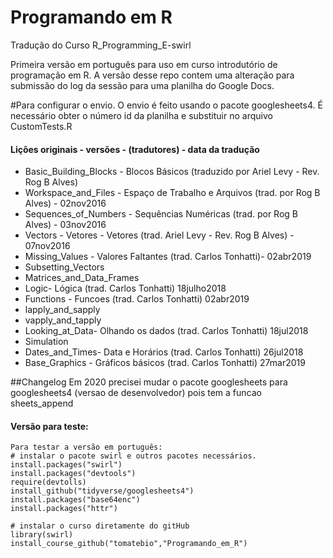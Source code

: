 # Programando em R 

Tradução do Curso R_Programming_E-swirl

Primeira versão em português para uso em curso introdutório de programação em R. A versão desse repo contem uma alteração para submissão do log da sessão para uma planilha do Google Docs. 

#Para configurar o envio. 
O envio é feito usando o pacote googlesheets4. É necessário obter o número id da planilha e substituir no arquivo CustomTests.R


#### Lições originais - versões - (tradutores) - data da tradução

* Basic_Building_Blocks - Blocos Básicos (traduzido por Ariel Levy - Rev. Rog B Alves)
* Workspace_and_Files - Espaço de Trabalho e Arquivos (trad. por Rog B Alves) - 02nov2016
* Sequences_of_Numbers - Sequências Numéricas (trad. por Rog B Alves) - 03nov2016
* Vectors - Vetores - Vetores (trad. Ariel Levy - Rev. Rog B Alves) - 07nov2016
* Missing_Values - Valores Faltantes (trad. Carlos Tonhatti)- 02abr2019 
* Subsetting_Vectors
* Matrices_and_Data_Frames
* Logic- Lógica (trad. Carlos Tonhatti) 18julho2018 
* Functions - Funcoes (trad. Carlos Tonhatti) 02abr2019
* lapply_and_sapply
* vapply_and_tapply
* Looking_at_Data- Olhando os dados (trad. Carlos Tonhatti) 18jul2018
* Simulation
* Dates_and_Times- Data e Horários (trad. Carlos Tonhatti) 26jul2018  
* Base_Graphics - Gráficos básicos (trad. Carlos Tonhatti) 27mar2019



##Changelog
Em 2020 precisei mudar o pacote googlesheets para googlesheets4 (versao de desenvolvedor) pois tem a funcao sheets_append
#### Versão para teste:
```{r}
Para testar a versão em português:
# instalar o pacote swirl e outros pacotes necessários.
install.packages("swirl")
install.packages("devtools")
require(devtolls)
install_github("tidyverse/googlesheets4")
install.packages("base64enc")
install.packages("httr")

# instalar o curso diretamente do gitHub
library(swirl)
install_course_github("tomatebio","Programando_em_R")
```
